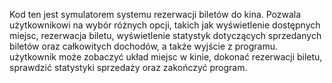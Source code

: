 Kod ten jest symulatorem systemu rezerwacji biletów do kina. Pozwala użytkownikowi na wybór różnych opcji,
takich jak wyświetlenie dostępnych miejsc, rezerwacja biletu, wyświetlenie statystyk dotyczących
sprzedanych biletów oraz całkowitych dochodów, a także wyjście z programu. użytkownik może zobaczyć układ miejsc w kinie, 
dokonać rezerwacji biletu, sprawdzić statystyki sprzedaży oraz zakończyć program.

